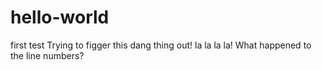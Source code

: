 # hello-world
first test
Trying to figger this dang thing out!
la la la la!
What happened to the line numbers?
